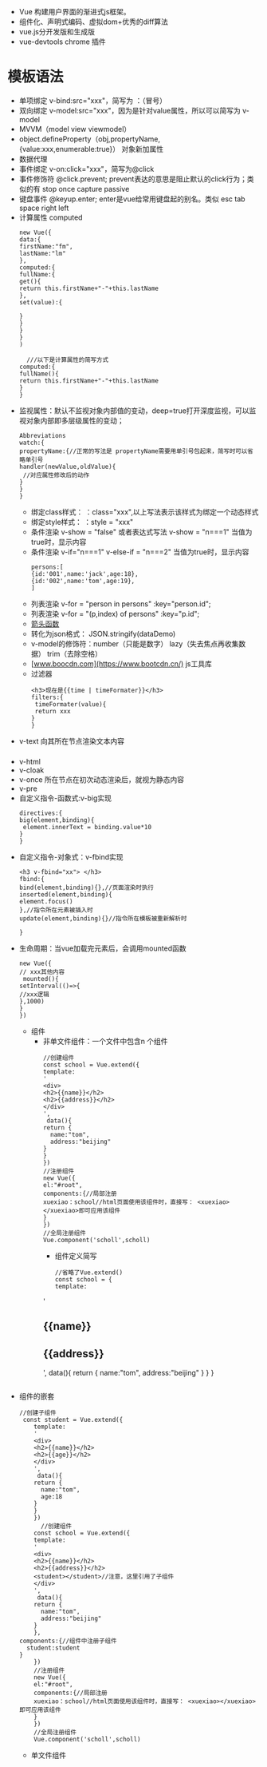 - Vue 构建用户界面的渐进式js框架。
- 组件化、声明式编码、虚拟dom+优秀的diff算法
- vue.js分开发版和生成版
- vue-devtools chrome 插件

# 模板语法
- 单项绑定 v-bind:src="xxx"，简写为 ：（冒号）
- 双向绑定 v-model:src="xxx"，因为是针对value属性，所以可以简写为 v-model
- MVVM（model view viewmodel）
- object.defineProperty（obj,propertyName,{value:xxx,enumerable:true}） 对象新加属性
- 数据代理
- 事件绑定 v-on:click="xxx"，简写为@click
- 事件修饰符 @click.prevent;  prevent表达的意思是阻止默认的click行为；类似的有 stop once capture passive
- 键盘事件  @keyup.enter; enter是vue给常用键盘起的别名。类似 esc tab  space right  left
- 计算属性 computed
  ```
  new Vue({
  data:{
  firstName:"fm",
  lastName:"lm"
  },
  computed:{
  fullName:{
  get(){
  return this.firstName+"-"+this.lastName
  },
  set(value):{
  
  }
  }
  }
  }
  )
  ```
  ```
    ///以下是计算属性的简写方式
  computed:{
  fullName(){
  return this.firstName+"-"+this.lastName
  }
  }
  ```
- 监视属性：默认不监视对象内部值的变动，deep=true打开深度监视，可以监视对象内部即多层级属性的变动；
  ```
  Abbreviations
  watch:{
  propertyName:{//正常的写法是 propertyName需要用单引号包起来，简写时可以省略单引号
  handler(newValue,oldValue){
   //对应属性修改后的动作
  }
  }
  }
  ```
  - 绑定class样式： ：class="xxx",以上写法表示该样式为绑定一个动态样式
  - 绑定style样式： ：style = "xxx"
  - 条件渲染 v-show = "false"  或者表达式写法 v-show = "n===1"  当值为true时，显示内容
  - 条件渲染 v-if="n===1" v-else-if = "n===2" 当值为true时，显示内容
    ```
    persons:[
    {id:'001',name:'jack',age:18},
    {id:'002',name:'tom',age:19},
    ]
    ```
  - 列表渲染 v-for = "person in persons" :key="person.id";
  - 列表渲染 v-for = "(p,index) of persons" :key="p.id";
  - [箭头函数](https://mp.weixin.qq.com/s?__biz=MjM5MDA2MTI1MA==&mid=2649134235&idx=3&sn=4c624ee92950ec7233293278524b046d&chksm=be58b336892f3a20caa0d7e01d795d47021c243cfd0bba2e7d3780af03a589ebdc05eeadd3a7&scene=27)
  - 转化为json格式： JSON.stringify(dataDemo)
  - v-model的修饰符：number（只能是数字） lazy（失去焦点再收集数据）  trim（去除空格）
  - [www.boocdn.com](https://www.bootcdn.cn/) js工具库
  - 过滤器
    ```
    <h3>现在是{{time | timeFormater}}</h3>
    filters:{
     timeFormater(value){
     return xxx
    }
    }
    ```
- v-text 向其所在节点渲染文本内容 <h3 v-text="textContent"></h3>
- v-html
- v-cloak
- v-once 所在节点在初次动态渲染后，就视为静态内容
- v-pre
- 自定义指令-函数式:v-big实现
  ```
  directives:{
  big(element,binding){
   element.innerText = binding.value*10
  }
  }
  ```
- 自定义指令-对象式：v-fbind实现
    ```
    <h3 v-fbind="xx"> </h3>
    fbind:{
    bind(element,binding){},//页面渲染时执行
    inserted(element,binding){
    element.focus()
    },//指令所在元素被插入时
    update(element,binding){}//指令所在模板被重新解析时
    
    }
    ```
- 生命周期：当vue加载完元素后，会调用mounted函数
  ```
  new Vue({
  // xxx其他内容
   mounted(){
  setInterval(()=>{
  //xxx逻辑
  },1000)
  }
  })
  ```
  - 组件
    - 非单文件组件：一个文件中包含n 个组件
      ```
      //创建组件
      const school = Vue.extend({
      template:
      '
      <div>
      <h2>{{name}}</h2>
      <h2>{{address}}</h2>
      </div>
      ',
       data(){
      return {
        name:"tom",
        address:"beijing"
      }
      }
      })
      //注册组件
      new Vue({
      el:"#root",
      components:{//局部注册
      xuexiao：school//html页面使用该组件时，直接写： <xuexiao></xuexiao>即可应用该组件
      }
      })
      //全局注册组件
      Vue.component('scholl',scholl)
      ```
      - 组件定义简写
        ```
        //省略了Vue.extend()
        const school = { 
        template:
       '
       <div>
       <h2>{{name}}</h2>
       <h2>{{address}}</h2>
      </div>
      ',
       data(){
      return {
        name:"tom",
        address:"beijing"
      }
      }
      }
    ```
- 组件的嵌套
  ```
  //创建子组件
   const student = Vue.extend({
      template:
      '
      <div>
      <h2>{{name}}</h2>
      <h2>{{age}}</h2>
      </div>
      ',
       data(){
      return {
        name:"tom",
        age:18
      }
      }
      })
        //创建组件
      const school = Vue.extend({
      template:
      '
      <div>
      <h2>{{name}}</h2>
      <h2>{{address}}</h2>
      <student></student>//注意，这里引用了子组件
      </div>
      ',
       data(){
      return {
        name:"tom",
        address:"beijing"
      }
      },
  components:{//组件中注册子组件
    student:student
  }
      })
      //注册组件
      new Vue({
      el:"#root",
      components:{//局部注册
      xuexiao：school//html页面使用该组件时，直接写： <xuexiao></xuexiao>即可应用该组件
      }
      })
      //全局注册组件
      Vue.component('scholl',scholl)
  ```
    - 单文件组件
